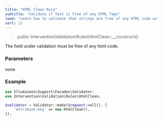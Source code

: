 ```yaml
---
title: "HTML Clean Rule"
subtitle: "Validate if Text is Free of any HTML Tags"
lead: "Learn how to validate that strings are free of any HTML code with the additional validation rules of Intervention Validation for your Laravel application."
sort: 12
---
```


> public Intervention\Validation\Rules\HtmlClean::__construct()

The field under validation must be free of any html code.

### Parameters

none

### Example

```php
use Illuminate\Support\Facades\Validator;
use Intervention\Validation\Rules\HtmlClean;

$validator = Validator::make($request->all(), [
    'attribute-key' => new HtmlClean(),
]);
```


